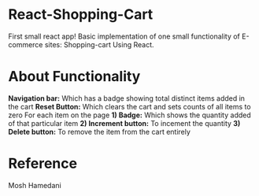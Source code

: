 # React-Shopping-Cart
First small react app!
Basic implementation of one small functionality of E-commerce sites: Shopping-cart
Using React.

# About Functionality
<b>Navigation bar:</b> Which has a badge showing total distinct items added in the cart
<b>Reset Button:</b> Which clears the cart and sets counts of all items to zero
For each item on the page
   <b>1) Badge:</b> Which shows the quantity added of that particular item
   <b>2) Increment button:</b> To incement the quantity
   <b>3) Delete button:</b> To remove the item from the cart entirely
   
# Reference
<a herf="https://www.youtube.com/watch?v=Ke90Tje7VS0">Mosh Hamedani</a>
